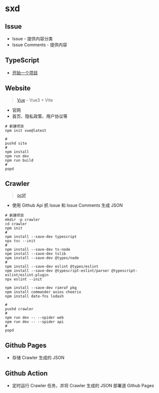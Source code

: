 # sxd

## Issue

* Issue - 提供内容分类
* Issue Comments - 提供内容

## TypeScript

* [开始一个项目](https://www.typescriptlang.org/zh/docs/bootstrap)

## Website

> [Vue](https://vuejs.org/) - Vue3 + Vite

* 官网
* 首页、隐私政策、用户协议等

```shell
# 新建项目
npm init vue@latest
```

```shell
#
pushd site
#
npm install
npm run dev
npm run build
#
popd
```

## Crawler

> [oclif](https://oclif.io/docs/introduction.html)

* 使用 Github Api 抓 Issue 和 Issue Comments 生成 JSON

```shell
# 新建项目
mkdir -p crawler
cd crawler
npm init
#
npm install --save-dev typescript
npx tsc --init
#
npm install --save-dev ts-node
npm install --save-dev tslib
npm install --save-dev @types/node
#
npm install --save-dev eslint @types/eslint
npm install --save-dev @typescript-eslint/parser @typescript-eslint/eslint-plugin
npx eslint --init
```

```shell
npm install --save-dev rimraf pkg
npm install commander axios cheerio
npm install date-fns lodash
```

```shell
#
pushd crawler
#
npm run dev -- --spider web
npm run dev -- --spider api
#
popd
```

## Github Pages

* 存储 Crawler 生成的 JSON

## Github Action

* 定时运行 Crawler 任务，并将 Crawler 生成的 JSON 部署道 Github Pages
